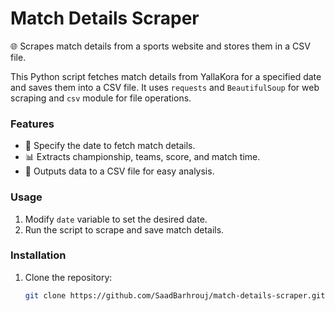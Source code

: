 # Match Details Scraper

🌐 Scrapes match details from a sports website and stores them in a CSV file.

This Python script fetches match details from YallaKora for a specified date and saves them into a CSV file. It uses `requests` and `BeautifulSoup` for web scraping and `csv` module for file operations.

### Features
- 📅 Specify the date to fetch match details.
- 📊 Extracts championship, teams, score, and match time.
- 💾 Outputs data to a CSV file for easy analysis.

### Usage
1. Modify `date` variable to set the desired date.
2. Run the script to scrape and save match details.

### Installation
1. Clone the repository:
   ```bash
   git clone https://github.com/SaadBarhrouj/match-details-scraper.git
